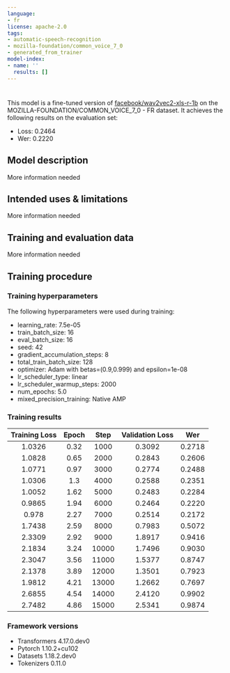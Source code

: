 ```yaml
---
language:
- fr
license: apache-2.0
tags:
- automatic-speech-recognition
- mozilla-foundation/common_voice_7_0
- generated_from_trainer
model-index:
- name: ''
  results: []
---
```


<!-- This model card has been generated automatically according to the information the Trainer had access to. You
should probably proofread and complete it, then remove this comment. -->

# 

This model is a fine-tuned version of [facebook/wav2vec2-xls-r-1b](https://huggingface.co/facebook/wav2vec2-xls-r-1b) on the MOZILLA-FOUNDATION/COMMON_VOICE_7_0 - FR dataset.
It achieves the following results on the evaluation set:
- Loss: 0.2464
- Wer: 0.2220

## Model description

More information needed

## Intended uses & limitations

More information needed

## Training and evaluation data

More information needed

## Training procedure

### Training hyperparameters

The following hyperparameters were used during training:
- learning_rate: 7.5e-05
- train_batch_size: 16
- eval_batch_size: 16
- seed: 42
- gradient_accumulation_steps: 8
- total_train_batch_size: 128
- optimizer: Adam with betas=(0.9,0.999) and epsilon=1e-08
- lr_scheduler_type: linear
- lr_scheduler_warmup_steps: 2000
- num_epochs: 5.0
- mixed_precision_training: Native AMP

### Training results

| Training Loss | Epoch | Step  | Validation Loss | Wer    |
|:-------------:|:-----:|:-----:|:---------------:|:------:|
| 1.0326        | 0.32  | 1000  | 0.3092          | 0.2718 |
| 1.0828        | 0.65  | 2000  | 0.2843          | 0.2606 |
| 1.0771        | 0.97  | 3000  | 0.2774          | 0.2488 |
| 1.0306        | 1.3   | 4000  | 0.2588          | 0.2351 |
| 1.0052        | 1.62  | 5000  | 0.2483          | 0.2284 |
| 0.9865        | 1.94  | 6000  | 0.2464          | 0.2220 |
| 0.978         | 2.27  | 7000  | 0.2514          | 0.2172 |
| 1.7438        | 2.59  | 8000  | 0.7983          | 0.5072 |
| 2.3309        | 2.92  | 9000  | 1.8917          | 0.9416 |
| 2.1834        | 3.24  | 10000 | 1.7496          | 0.9030 |
| 2.3047        | 3.56  | 11000 | 1.5377          | 0.8747 |
| 2.1378        | 3.89  | 12000 | 1.3501          | 0.7923 |
| 1.9812        | 4.21  | 13000 | 1.2662          | 0.7697 |
| 2.6855        | 4.54  | 14000 | 2.4120          | 0.9902 |
| 2.7482        | 4.86  | 15000 | 2.5341          | 0.9874 |


### Framework versions

- Transformers 4.17.0.dev0
- Pytorch 1.10.2+cu102
- Datasets 1.18.2.dev0
- Tokenizers 0.11.0
